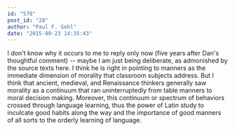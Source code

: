 ```yaml
---
id: "570"
post_id: "28"
author: "Paul F. Gehl"
date: "2015-09-23 14:35:43"
---
```

I don't know why it occurs to me to reply only now (five years after Dan's thoughtful comment) -- maybe I am just being deliberate, as admonished by the source texts here. I think he is right in pointing to manners as the immediate dimension of morality that classroom subjects address. But I think that ancient, medieval, and Renaissance thinkers generally saw morality as a continuum that ran uninterruptedly from table manners to moral decision making. Moreover, this continuum or spectrum of behaviors crossed through language learning, thus the power of Latin study to inculcate good habits along the way and the importance of good manners of all sorts to the orderly learning of language.
